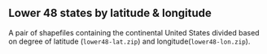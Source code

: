 ## Lower 48 states by latitude & longitude

A pair of shapefiles containing the continental United States divided based on degree of latitude (`lower48-lat.zip`) and longitude(`lower48-lon.zip`).
